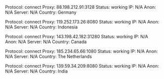 Protocol: connect
Proxy: 88.198.212.91:3128
Status: working
IP: N/A
Anon: N/A
Server: N/A
Country: Germany

Protocol: connect
Proxy: 119.252.173.26:8080
Status: working
IP: N/A
Anon: N/A
Server: N/A
Country: Indonesia

Protocol: connect
Proxy: 143.198.42.182:31280
Status: working
IP: N/A
Anon: N/A
Server: N/A
Country: Canada

Protocol: connect
Proxy: 185.234.65.66:1080
Status: working
IP: N/A
Anon: N/A
Server: N/A
Country: The Netherlands

Protocol: connect
Proxy: 139.59.34.209:8080
Status: working
IP: N/A
Anon: N/A
Server: N/A
Country: India

